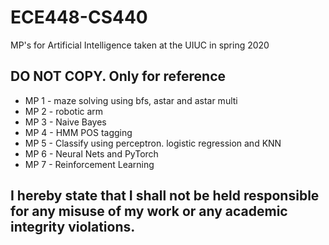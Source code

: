 # ECE448-CS440 #
MP's for Artificial Intelligence taken at the UIUC in spring 2020

## DO NOT COPY. Only for reference ##

- MP 1 - maze solving using bfs, astar and astar multi
- MP 2 - robotic arm
- MP 3 - Naive Bayes
- MP 4 - HMM POS tagging
- MP 5 - Classify using perceptron. logistic regression and KNN
- MP 6 - Neural Nets and PyTorch
- MP 7 - Reinforcement Learning

## I hereby state that I shall not be held responsible for any misuse of my work or any academic integrity violations. ##
